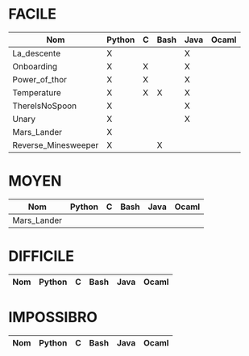 # FACILE
Nom|Python|C|Bash|Java|Ocaml
---|---|---|---|---|---
La_descente|X| | |X| 
Onboarding|X|X||X| 
Power_of_thor|X|X||X| 
Temperature|X|X|X|X| 
ThereIsNoSpoon|X|||X| 
Unary|X| | |X| 
Mars_Lander|X| | | | 
Reverse_Minesweeper|X| |X| | 

# MOYEN
Nom|Python|C|Bash|Java|Ocaml
---|---|---|---|---|---
Mars_Lander| | | | | 

# DIFFICILE
Nom|Python|C|Bash|Java|Ocaml
---|---|---|---|---|---

# IMPOSSIBRO
Nom|Python|C|Bash|Java|Ocaml
---|---|---|---|---|---
